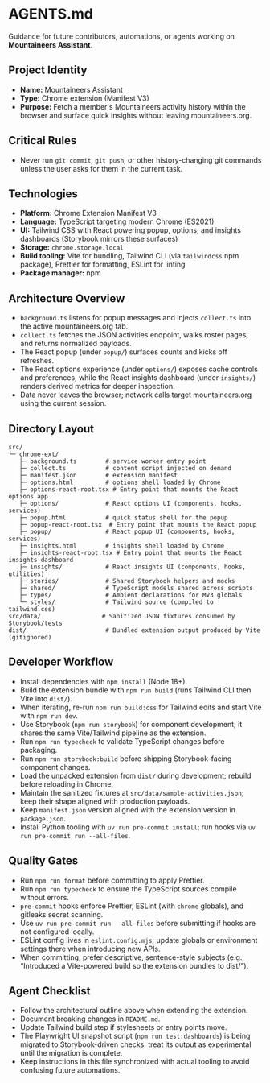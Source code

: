 # AGENTS.md

Guidance for future contributors, automations, or agents working on **Mountaineers Assistant**.

## Project Identity

- **Name:** Mountaineers Assistant
- **Type:** Chrome extension (Manifest V3)
- **Purpose:** Fetch a member's Mountaineers activity history within the browser and surface quick insights without leaving mountaineers.org.

## Critical Rules

- Never run `git commit`, `git push`, or other history-changing git commands unless the user asks for them in the current task.

## Technologies

- **Platform:** Chrome Extension Manifest V3
- **Language:** TypeScript targeting modern Chrome (ES2021)
- **UI:** Tailwind CSS with React powering popup, options, and insights dashboards (Storybook mirrors these surfaces)
- **Storage:** `chrome.storage.local`
- **Build tooling:** Vite for bundling, Tailwind CLI (via `tailwindcss` npm package), Prettier for formatting, ESLint for linting
- **Package manager:** npm

## Architecture Overview

- `background.ts` listens for popup messages and injects `collect.ts` into the active mountaineers.org tab.
- `collect.ts` fetches the JSON activities endpoint, walks roster pages, and returns normalized payloads.
- The React popup (under `popup/`) surfaces counts and kicks off refreshes.
- The React options experience (under `options/`) exposes cache controls and preferences, while the React insights dashboard (under `insights/`) renders derived metrics for deeper inspection.
- Data never leaves the browser; network calls target mountaineers.org using the current session.

## Directory Layout

```
src/
└─ chrome-ext/
   ├─ background.ts        # service worker entry point
   ├─ collect.ts           # content script injected on demand
   ├─ manifest.json        # extension manifest
   ├─ options.html         # options shell loaded by Chrome
   ├─ options-react-root.tsx # Entry point that mounts the React options app
   ├─ options/             # React options UI (components, hooks, services)
   ├─ popup.html           # quick status shell for the popup
   ├─ popup-react-root.tsx  # Entry point that mounts the React popup
   ├─ popup/               # React popup UI (components, hooks, services)
   ├─ insights.html        # insights shell loaded by Chrome
   ├─ insights-react-root.tsx # Entry point that mounts the React insights dashboard
   ├─ insights/            # React insights UI (components, hooks, utilities)
   ├─ stories/             # Shared Storybook helpers and mocks
   ├─ shared/              # TypeScript models shared across scripts
   ├─ types/               # Ambient declarations for MV3 globals
   └─ styles/              # Tailwind source (compiled to tailwind.css)
src/data/                 # Sanitized JSON fixtures consumed by Storybook/tests
dist/                      # Bundled extension output produced by Vite (gitignored)
```

## Developer Workflow

- Install dependencies with `npm install` (Node 18+).
- Build the extension bundle with `npm run build` (runs Tailwind CLI then Vite into `dist/`).
- When iterating, re-run `npm run build:css` for Tailwind edits and start Vite with `npm run dev`.
- Use Storybook (`npm run storybook`) for component development; it shares the same Vite/Tailwind pipeline as the extension.
- Run `npm run typecheck` to validate TypeScript changes before packaging.
- Run `npm run storybook:build` before shipping Storybook-facing component changes.
- Load the unpacked extension from `dist/` during development; rebuild before reloading in Chrome.
- Maintain the sanitized fixtures at `src/data/sample-activities.json`; keep their shape aligned with production payloads.
- Keep `manifest.json` version aligned with the extension version in `package.json`.
- Install Python tooling with `uv run pre-commit install`; run hooks via `uv run pre-commit run --all-files`.

## Quality Gates

- Run `npm run format` before committing to apply Prettier.
- Run `npm run typecheck` to ensure the TypeScript sources compile without errors.
- `pre-commit` hooks enforce Prettier, ESLint (with `chrome` globals), and gitleaks secret scanning.
- Use `uv run pre-commit run --all-files` before submitting if hooks are not configured locally.
- ESLint config lives in `eslint.config.mjs`; update globals or environment settings there when introducing new APIs.
- When committing, prefer descriptive, sentence-style subjects (e.g., “Introduced a Vite-powered build so the extension bundles to dist/”).

## Agent Checklist

- Follow the architectural outline above when extending the extension.
- Document breaking changes in `README.md`.
- Update Tailwind build step if stylesheets or entry points move.
- The Playwright UI snapshot script (`npm run test:dashboards`) is being migrated to Storybook-driven checks; treat its output as experimental until the migration is complete.
- Keep instructions in this file synchronized with actual tooling to avoid confusing future automations.
